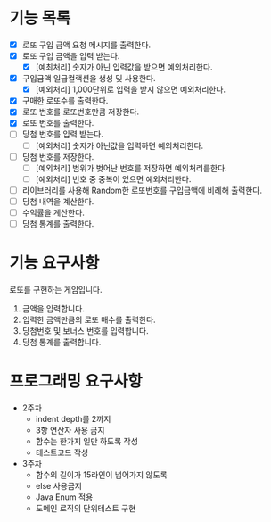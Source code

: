 # 기능 목록
- [x] 로또 구입 금액 요청 메시지를 출력한다.
- [x] 로또 구입 금액을 입력 받는다.
  - [x] [예최처리] 숫자가 아닌 입력값을 받으면 예외처리한다.
- [x] 구입금액 일급컬랙션을 생성 및 사용한다.
  - [x] [예외처리] 1,000단위로 입력을 받지 않으면 예외처리한다.
- [x] 구매한 로또수를 출력한다.
- [x] 로또 번호를 로또번호만큼 저장한다.
- [x] 로또 번호를 출력한다.
- [ ] 당첨 번호를 입력 받는다.
  - [ ] [예외처리] 숫자가 아닌값을 입력하면 예외처리한다.
- [ ] 당첨 번호를 저장한다.
  - [ ] [예외처리] 범위가 벗어난 번호를 저장하면 예외처리를한다.
  - [ ] [예외처리] 번호 중 중복이 있으면 예외처리한다.
- [ ] 라이브러리를 사용해 Random한 로또번호를 구입금액에 비례해 출력한다.
- [ ] 당첨 내역을 계산한다.
- [ ] 수익률을 계산한다.
- [ ] 당첨 통계를 출력한다.

# 기능 요구사항
로또를 구현하는 게임입니다.

1. 금액을 입력합니다.
2. 입력한 금액만큼의 로또 매수를 출력한다.
3. 당첨번호 및 보너스 번호를 입력합니다.
4. 당첨 통계를 출력합니다.

# 프로그래밍 요구사항
* 2주차
  * indent depth를 2까지
  * 3항 연산자 사용 금지
  * 함수는 한가지 일만 하도록 작성
  * 테스트코드 작성
* 3주차
  * 함수의 길이가 15라인이 넘어가지 않도록
  * else 사용금지
  * Java Enum 적용
  * 도메인 로직의 단위테스트 구현 